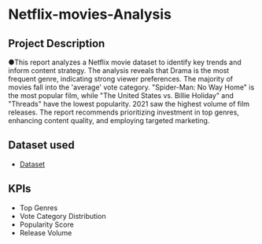 # Netflix-movies-Analysis
## Project Description


●This report analyzes a Netflix movie dataset to identify key trends and inform content strategy. The analysis reveals that Drama is the most frequent genre, indicating strong viewer preferences. The majority of movies fall into the 'average' vote category. "Spider-Man: No Way Home" is the most popular film, while "The United States vs. Billie Holiday" and "Threads" have the lowest popularity. 2021 saw the highest volume of film releases. The report recommends prioritizing investment in top genres, enhancing content quality, and employing targeted marketing.
## Dataset used
- <a href="https://github.com/Ujjwalthakur018/Netflix-movies-Analysis/blob/main/base-csv(netflix).csv">Dataset</a>

## KPIs
- Top Genres 
-	Vote Category Distribution
-	Popularity Score
-	Release Volume
